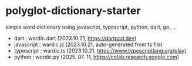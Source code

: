 # polyglot-dictionary-starter

simple word dictionary using javascript, typescript, python, dart, go, ...

- dart : wardic.dart (2023.10.21, https://dartpad.dev)
- javascript : wardic.js (2023.10.21, auto-generated from ts file)
- typescript : wardic.ts (2023.10.21, https://www.typescriptlang.org/play)
- python : wordic.py (2025. 07. 11, https://colab.research.google.com)
